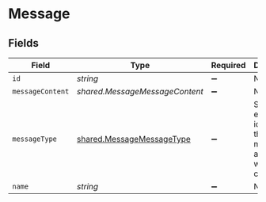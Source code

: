 # Message


## Fields

| Field                                                                         | Type                                                                          | Required                                                                      | Description                                                                   |
| ----------------------------------------------------------------------------- | ----------------------------------------------------------------------------- | ----------------------------------------------------------------------------- | ----------------------------------------------------------------------------- |
| `id`                                                                          | *string*                                                                      | :heavy_minus_sign:                                                            | N/A                                                                           |
| `messageContent`                                                              | *shared.MessageMessageContent*                                                | :heavy_minus_sign:                                                            | N/A                                                                           |
| `messageType`                                                                 | [shared.MessageMessageType](../../../sdk/models/shared/messagemessagetype.md) | :heavy_minus_sign:                                                            | Stackone enum identifying the type of message associated with the content.    |
| `name`                                                                        | *string*                                                                      | :heavy_minus_sign:                                                            | N/A                                                                           |